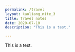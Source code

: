 ```yaml
---
permalink: /travel
layout: kaoliang_nite_3
title: Travel notes
date: 2020-07-10
description: "This is a test."

---
```


This is a test.
